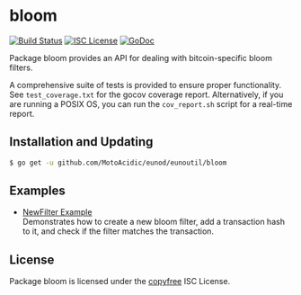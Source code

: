 bloom
=====

[![Build Status](http://img.shields.io/travis/MotoAcidic/eunoutil.svg)](https://travis-ci.org/MotoAcidic/eunoutil)
[![ISC License](http://img.shields.io/badge/license-ISC-blue.svg)](http://copyfree.org)
[![GoDoc](http://img.shields.io/badge/godoc-reference-blue.svg)](http://godoc.org/github.com/MotoAcidic/eunod/eunoutil/bloom)

Package bloom provides an API for dealing with bitcoin-specific bloom filters.

A comprehensive suite of tests is provided to ensure proper functionality.  See
`test_coverage.txt` for the gocov coverage report.  Alternatively, if you are
running a POSIX OS, you can run the `cov_report.sh` script for a real-time
report.

## Installation and Updating

```bash
$ go get -u github.com/MotoAcidic/eunod/eunoutil/bloom
```

## Examples

* [NewFilter Example](http://godoc.org/github.com/MotoAcidic/eunod/eunoutil/bloom#example-NewFilter)  
  Demonstrates how to create a new bloom filter, add a transaction hash to it,
  and check if the filter matches the transaction.

## License

Package bloom is licensed under the [copyfree](http://copyfree.org) ISC
License.
